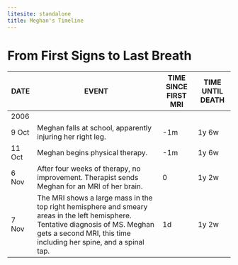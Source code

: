 ```yaml
---
litesite: standalone
title: Meghan's Timeline
---
```


# From First Signs to Last Breath

| DATE | EVENT | TIME SINCE FIRST MRI | TIME UNTIL DEATH |
|------|------------------------|------------|------------|
| 2006 | | | |
| 9 Oct | Meghan falls at school, apparently injuring her right leg. | -1m | 1y 6w |
| 11 Oct | Meghan begins physical therapy. | -1m | 1y 6w |
| 6 Nov | After four weeks of therapy, no improvement. Therapist sends Meghan for an MRI of her brain. | 0 | 1y 2w |
| 7 Nov | The MRI shows a large mass in the top right hemisphere and smeary areas in the left hemisphere. Tentative diagnosis of MS. Meghan gets a second MRI, this time including her spine, and a spinal tap. | 1d | 1y 2w |

